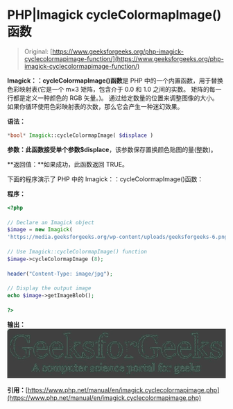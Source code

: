 # PHP|Imagick cycleColormapImage()函数

> Original: [https://www.geeksforgeeks.org/php-imagick-cyclecolormapimage-function/](https://www.geeksforgeeks.org/php-imagick-cyclecolormapimage-function/)

**Imagick：：cycleColormapImage()函数**是 PHP 中的一个内置函数，用于替换色彩映射表(它是一个 m×3 矩阵，包含介于 0.0 和 1.0 之间的实数。 矩阵的每一行都是定义一种颜色的 RGB 矢量。)。 通过给定数量的位置来调整图像的大小。 如果你循环使用色彩映射表的次数，那么它会产生一种迷幻效果。

**语法：**

```php
*bool* Imagick::cycleColormapImage( $displace )
```

**参数：**此函数接受单个参数**$displace**，该参数保存置换颜色贴图的量(整数)。

**返回值：**如果成功，此函数返回 TRUE。

下面的程序演示了 PHP 中的 Imagick：：cycleColormapImage()函数：

**程序：**

```php
<?php

// Declare an Imagick object
$image = new Imagick(
'https://media.geeksforgeeks.org/wp-content/uploads/geeksforgeeks-6.png');

// Use Imagick::cycleColormapImage() function
$image->cycleColormapImage (8);

header("Content-Type: image/jpg"); 

// Display the output image
echo $image->getImageBlob();

?>
```

**输出：**
![](img/04f604bde1c6ff0c7cd9042a259271f4.png)

**引用：**[https://www.php.net/manual/en/imagick.cyclecolormapimage.php](https://www.php.net/manual/en/imagick.cyclecolormapimage.php)